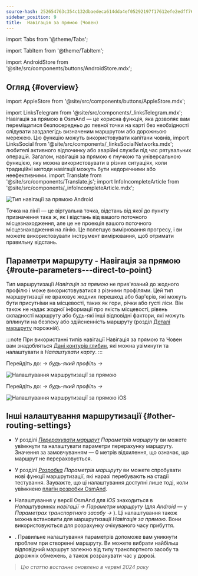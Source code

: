 ```yaml
---
source-hash: 252654763c354c132dbaedeca614dda4ef05292197f17612efe2edff762d6a14
sidebar_position: 9
title:  Навігація за прямою (Човен)
---
```


import Tabs from '@theme/Tabs';

import TabItem from '@theme/TabItem';

import AndroidStore from '@site/src/components/buttons/AndroidStore.mdx';
## Огляд {#overview}
import AppleStore from '@site/src/components/buttons/AppleStore.mdx';

import LinksTelegram from '@site/src/components/_linksTelegram.mdx';
Навігація за прямою в OsmAnd — це корисна функція, яка дозволяє вам переміщатися безпосередньо до певної точки на карті без необхідності слідувати заздалегідь визначеним маршрутом або дорожньою мережею. Цю функцію можуть використовувати капітани човнів,
import LinksSocial from '@site/src/components/_linksSocialNetworks.mdx';
любителі активного відпочинку або аварійні служби під час рятувальних операцій. Загалом, навігація за прямою є гнучкою та універсальною функцією, яку можна використовувати в різних ситуаціях, коли традиційні методи навігації можуть бути недоречними або неефективними.
import Translate from '@site/src/components/Translate.js';
import InfoIncompleteArticle from '@site/src/components/_infoIncompleteArticle.mdx';

![Тип навігації за прямою Android](@site/static/img/navigation/boat/direct_navigation_type_android.png)

Точка на лінії — це віртуальна точка, відстань від якої до пункту призначення така ж, як і відстань від вашого поточного місцезнаходження, але це не проекція вашого поточного місцезнаходження на лінію. Це полегшує вимірювання прогресу, і ви можете використовувати інструмент вимірювання, щоб отримати правильну відстань.


## Параметри маршруту - Навігація за прямою {#route-parameters---direct-to-point}

Тип маршрутизації *Навігація за прямою* не прив'язаний до жодного профілю і може використовуватися з різними профілями.
Цей тип маршрутизації не враховує жодних перешкод або бар'єрів, які можуть бути присутніми на місцевості, таких як гори, річки або густі ліси. Він також не надає жодної інформації про якість місцевості, рівень складності маршруту або будь-які інші відповідні фактори, які можуть вплинути на безпеку або здійсненність маршруту (розділ [Деталі маршруту](../setup/route-details.md) порожній).

:::note
При використанні типів навігації Навігація за прямою та Човен вам знадобляться [Дані контурів глибин](../../plugins/nautical-charts.md#nautical-map-style), які можна увімкнути та налаштувати в *Налаштувати карту*.
:::

<Tabs groupId="operating-systems">

<TabItem value="android" label="Android">

Перейдіть до: *<Translate android="true" ids="shared_string_menu,shared_string_settings"/> → будь-який профіль → <Translate android="true" ids="routing_settings_2,nav_type_hint"/>*

![Налаштування маршрутизації за прямою](@site/static/img/navigation/routing/direct_to_point_routing_3_andr.png)

</TabItem>

<TabItem value="ios" label="iOS">

Перейдіть до: *<Translate android="true" ids="shared_string_menu,shared_string_settings"/> → будь-який профіль → <Translate android="true" ids="routing_settings_2,nav_type_hint"/>*

![Налаштування маршрутизації за прямою iOS](@site/static/img/navigation/routing/direct_to_point_ios.png)

</TabItem>

</Tabs>


## Інші налаштування маршрутизації {#other-routing-settings}

- У розділі [*Перерахувати маршрут*](../../navigation/guidance/navigation-settings.md#recalculate-route) *Параметрів маршруту* ви можете увімкнути та налаштувати параметри перерахунку маршруту. Значення за замовчуванням — 0 метрів відхилення, що означає, що маршрут не перераховується.

- У розділі [*Розробка*](../guidance/navigation-settings.md#development-settings) *Параметрів маршруту* ви можете спробувати нові функції маршрутизації, які наразі перебувають на стадії тестування. Зауважте, що ці налаштування доступні лише тоді, коли увімкнено [плагін розробки OsmAnd](../../plugins/development.md).

- Налаштування *[<Translate ios="true" ids="road_speeds"/>](../guidance/navigation-settings.md#road-speeds)* у версії OsmAnd для *iOS* знаходиться в *Налаштуваннях навігації → Параметри маршруту* (для *Android* — у *Параметрах транспортного засобу → [<Translate android="true" ids="default_speed_setting_title"/>](../guidance/navigation-settings.md#default-speed--road-speeds)*). Ці налаштування також можна встановити для маршрутизації *Навігація за прямою*. Вони використовуються для розрахунку очікуваного часу прибуття.

- *[<Translate ios="true" ids="vehicle_parameters"/>](../guidance/navigation-settings.md#vehicle-parameters)*. Правильне налаштування параметрів допоможе вам уникнути проблем при створенні маршруту. Ви можете вибрати найбільш відповідний маршрут залежно від типу транспортного засобу та дорожніх обмежень, а також розрахувати час у дорозі.

> *Цю статтю востаннє оновлено в червні 2024 року*